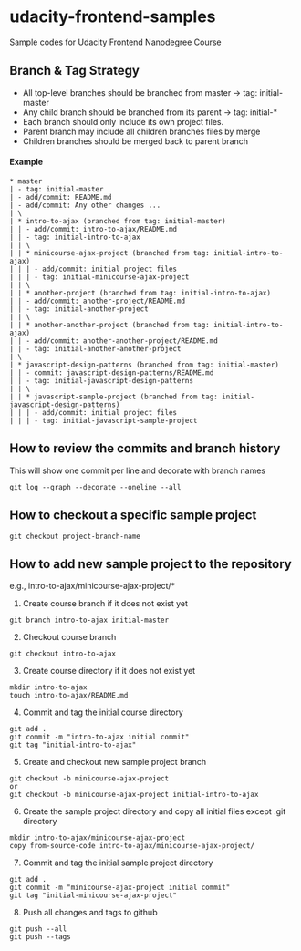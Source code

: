 # udacity-frontend-samples
Sample codes for Udacity Frontend Nanodegree Course

## Branch & Tag Strategy
* All top-level branches should be branched from master -> tag: initial-master
* Any child branch should be branched from its parent -> tag: initial-*
* Each branch should only include its own project files.
* Parent branch may include all children branches files by merge
* Children branches should be merged back to parent branch

#### Example
```
* master
| - tag: initial-master
| - add/commit: README.md
| - add/commit: Any other changes ...
| \
| * intro-to-ajax (branched from tag: initial-master)
| | - add/commit: intro-to-ajax/README.md
| | - tag: initial-intro-to-ajax
| | \
| | * minicourse-ajax-project (branched from tag: initial-intro-to-ajax)
| | | - add/commit: initial project files
| | | - tag: initial-minicourse-ajax-project
| | \
| | * another-project (branched from tag: initial-intro-to-ajax)
| | - add/commit: another-project/README.md
| | - tag: initial-another-project
| | \
| | * another-another-project (branched from tag: initial-intro-to-ajax)
| | - add/commit: another-another-project/README.md
| | - tag: initial-another-another-project
| \
| * javascript-design-patterns (branched from tag: initial-master)
| | - commit: javascript-design-patterns/README.md
| | - tag: initial-javascript-design-patterns
| | \
| | * javascript-sample-project (branched from tag: initial-javascript-design-patterns)
| | | - add/commit: initial project files
| | | - tag: initial-javascript-sample-project
```

## How to review the commits and branch history
This will show one commit per line and decorate with branch names
```git
git log --graph --decorate --oneline --all
```

## How to checkout a specific sample project
```git
git checkout project-branch-name
```

## How to add new sample project to the repository
e.g., intro-to-ajax/minicourse-ajax-project/*

1. Create course branch if it does not exist yet
```git
git branch intro-to-ajax initial-master
```

2. Checkout course branch
```git
git checkout intro-to-ajax
```

3. Create course directory if it does not exist yet
```
mkdir intro-to-ajax
touch intro-to-ajax/README.md
```

4. Commit and tag the initial course directory
```git
git add .
git commit -m "intro-to-ajax initial commit"
git tag "initial-intro-to-ajax"
```

5. Create and checkout new sample project branch
```git
git checkout -b minicourse-ajax-project
or
git checkout -b minicourse-ajax-project initial-intro-to-ajax
```

6. Create the sample project directory and copy all initial files except .git directory
```
mkdir intro-to-ajax/minicourse-ajax-project
copy from-source-code intro-to-ajax/minicourse-ajax-project/
```

7. Commit and tag the initial sample project directory
```git
git add .
git commit -m "minicourse-ajax-project initial commit"
git tag "initial-minicourse-ajax-project"
```

8. Push all changes and tags to github
```
git push --all
git push --tags
```
